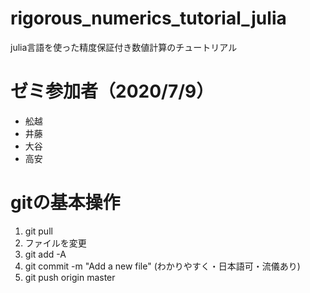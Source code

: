 # rigorous_numerics_tutorial_julia

julia言語を使った精度保証付き数値計算のチュートリアル

# ゼミ参加者（2020/7/9）

- 舩越
- 井藤
- 大谷
- 高安

# gitの基本操作

1. git pull
1. ファイルを変更
1. git add -A
1. git commit -m "Add a new file" (わかりやすく・日本語可・流儀あり)
1. git push origin master
